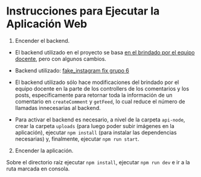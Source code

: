# Instrucciones para Ejecutar la Aplicación Web

1. Encender el backend.

- El backend utilizado en el proyecto se basa [en el brindado por el equipo docente](https://github.com/bruno-argenta/fake_instagram.git), pero con algunos cambios.

- Backend utilizado: [fake_instagram fix grupo 6](https://github.com/nex0uy/fake_instagram-fix-g6.git)

- El backend utilizado sólo hace modificaciones del brindado por el equipo docente en la parte de los controllers de los comentarios y los posts, específicamente para retornar toda la información de un comentario en `createComment` y `getFeed`, lo cual reduce el número de llamadas innecesarias al backend.

- Para activar el backend es necesario, a nivel de la carpeta `api-node`, crear la carpeta `uploads` (para luego poder subir imágenes en la aplicación), ejecutar `npm install` (para instalar las dependencias necesarias) y, finalmente, ejecutar `npm run start`.

2. Encender la aplicación.

Sobre el directorio raíz ejecutar `npm install`, ejecutar `npm run dev` e ir a la ruta marcada en consola.